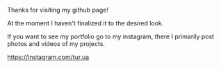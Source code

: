 Thanks for visiting my github page! 

At the moment I haven't finalized it to the desired look.

If you want to see my portfolio go to my instagram, there I primarily post photos and videos of my projects.

https://instagram.com/tur.ua 




